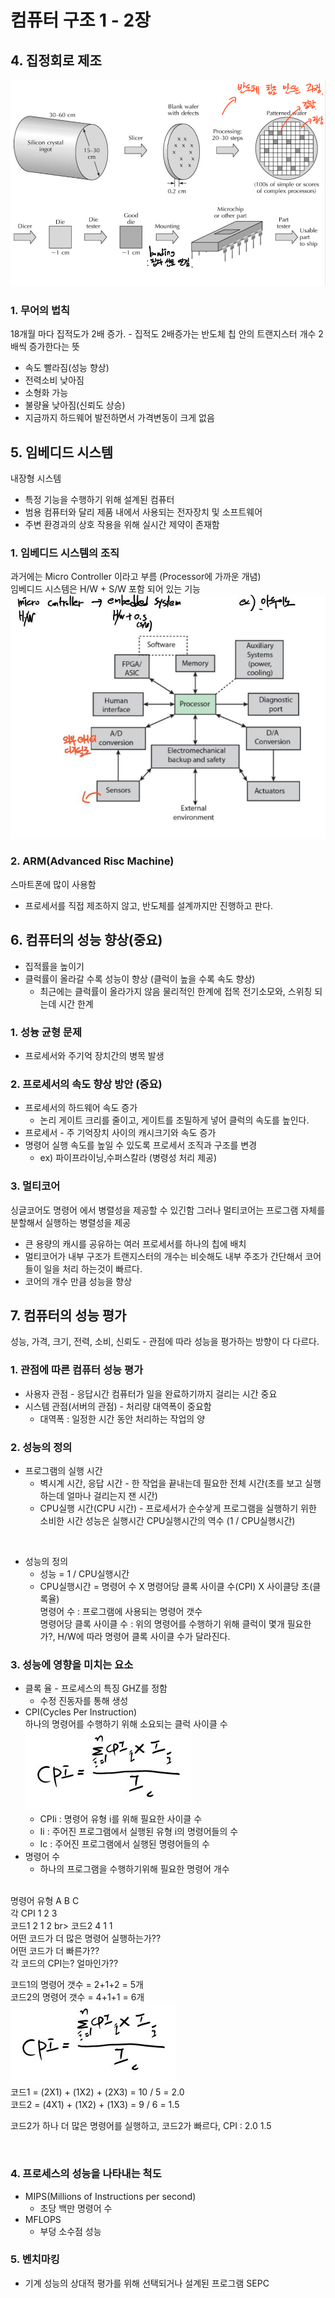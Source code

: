 # 컴퓨터 구조 1 - 2장

## 4. 집정회로 제조
![집적회로](./Image/1-2/1.PNG)

### 1. 무어의 법칙
18개월 마다 집적도가 2배 증가. - 집적도 2배증가는 반도체 칩 안의 트랜지스터 개수 2배씩 증가한다는 뜻
* 속도 빨라짐(성능 향상)
* 전력소비 낮아짐
* 소형화 가능
* 불량율 낮아짐(신뢰도 상승)
* 지금까지 하드웨어 발전하면서 가격변동이 크게 없음 

## 5. 임베디드 시스템
내장형 시스템
* 특정 기능을 수행하기 위해 설계된 컴퓨터
* 범용 컴퓨터와 달리 제품 내에서 사용되는 전자장치 및 소프트웨어
* 주변 환경과의 상호 작용을 위해 실시간 제약이 존재함

### 1. 임베디드 시스템의 조직
과거에는 Micro Controller 이라고 부름 (Processor에 가까운 개념)<br>
임베디드 시스템은 H/W + S/W 포함 되어 있는 기능<br>
![embedded](./Image/1-2/2.JPG)

### 2. ARM(Advanced Risc Machine)
스마트폰에 많이 사용함
* 프로세서를 직접 제조하지 않고, 반도체를 설계까지만 진행하고 판다.

## 6. 컴퓨터의 성능 향상(중요)
* 집적률을 높이기
* 클럭률이 올라갈 수록 성능이 향상 (클럭이 높을 수록 속도 향상)
  - 최근에는 클럭률이 올라가지 않음 물리적인 한계에 접목 전기소모와, 스위칭 되는데 시간 한계
  
### 1. 성늉 균형 문제
* 프로세서와 주기억 장치간의 병목 발생

### 2. 프로세서의 속도 향상 방안 (중요)
* 프로세서의 하드웨어 속도 증가
  * 논리 게이트 크리를 줄이고, 게이트를 조밀하게 넣어 클럭의 속도를 높인다.
* 프로세서 - 주 기억장치 사이의 캐시크기와 속도 증가
* 명령어 실행 속도를 높일 수 있도록 프로세서 조직과 구조를 변경
  * ex) 파이프라이닝,수퍼스칼라 (병령성 처리 제공)
  
### 3. 멀티코어
싱글코어도 명령어 에서 병렬성을 제공할 수 있긴함 그러나 멀티코어는 프로그램 자체를 분할해서 실행하는 병렬성을 제공
* 큰 용량의 캐시를 공유하는 여러 프로세서를 하나의 칩에 배치
* 멀티코어가 내부 구조가 트랜지스터의 개수는 비슷해도 내부 주조가 간단해서 코어들이 일을 처리 하는것이 빠르다.
* 코어의 개수 만큼 성능을 향상

## 7. 컴퓨터의 성능 평가
성능, 가격, 크기, 전력, 소비, 신뢰도 - 관점에 따라 성능을 평가하는 방향이 다 다르다.

### 1. 관점에 따른 컴퓨터 성능 평가
* 사용자 관점 - 응답시간 컴퓨터가 일을 완료하기까지 걸리는 시간 중요
* 시스템 관점(서버의 관점) - 처리량 대역폭이 중요함
  * 대역폭 : 일정한 시간 동안 처리하는 작업의 양

### 2. 성능의 정의
* 프로그램의 실행 시간
  * 벽시계 시간, 응답 시간 - 한 작업을 끝내는데 필요한 전체 시간(초를 보고 실행 하는데 얼마나 걸리는지 잰 시간)
  * CPU실행 시간(CPU 시간) - 프로세서가 순수샇게 프로그램을 실행하기 위한 소비한 시간
성능은 실행시간 CPU실행시간의 역수 (1 / CPU실행시간)
<br>

* 성능의 정의
  - 성능 = 1 / CPU실행시간
  - CPU실행시간 = 명령어 수 X 명령어당 클록 사이클 수(CPI) X 사이클당 초(클록율)<Br>
  명령어 수 : 프로그램에 사용되는 명령어 갯수<br>
  명령어당 클록 사이클 수 : 위의 명령어를 수행하기 위해 클럭이 몇개 필요한 가?, H/W에 따라 명령어 클록 사이클 수가 달라진다.<br>

### 3. 성능에 영향을 미치는 요소
* 클록 율 - 프로세스의 특징 GHZ를 정함
  *  수정 진동자를 통해 생성
* CPI(Cycles Per Instruction)<br>
하나의 명령어를 수행하기 위해 소요되는 클럭 사이클 수<br>
  ![CPI](./Image/1-2/3.JPG)
  - CPIi : 명령어 유형 i를 위해 필요한 사이클 수
  - Ii : 주어진 프로그램에서 실행된 유형 i의 명령어들의 수
  - Ic : 주어진 프로그램에서 실행된 명령어들의 수 
* 명령어 수 
  * 하나의 프로그램을 수행하기위해 필요한 명령어 개수
  
<br>
명령어   유형   A   B  C<br>
각 CPI         1   2  3<br>
코드1          2   1  2 br>
코드2          4   1  1<br>
어떤 코드가 더 많은 명령어 실행하는가??<br>
어떤 코드가 더 빠른가??<br>
각 코드의 CPI는? 얼마인가??<br>

코드1의 명령어 갯수 = 2+1+2 = 5개<br>
코드2의 명령어 갯수 = 4+1+1 = 6개<br> 
![CPI](./Image/1-2/3.JPG)<br>
코드1 = (2X1) + (1X2) + (2X3) = 10 / 5  = 2.0 <br>
코드2 = (4X1) + (1X2) + (1X3) = 9 / 6 = 1.5 <br>

코드2가 하나 더 많은 명령어를 실행하고, 코드2가 빠르다, CPI : 2.0 1.5
 

<br>

  
  
### 4. 프로세스의 성능을 나타내는 척도
* MIPS(Millions of Instructions per second)
  * 초당 백만 명령어 수
* MFLOPS
  * 부덩 소수점 성능
  
### 5. 벤치마킹
* 기계 성능의 상대적 평가를 위해 선택되거나 설계된 프로그램 SEPC
